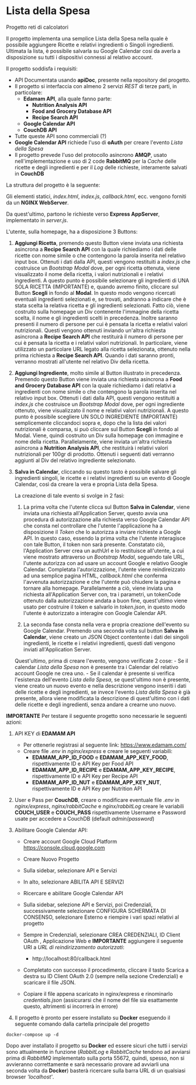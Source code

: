 # Lista della Spesa
Progetto reti di calcolatori

Il progetto implementa una semplice Lista della Spesa nella quale è possibile aggiungere Ricette e relativi ingredienti o Singoli ingredienti.
Ultimata la lista, è possibile salvarla su Google Calendar cosi da averla a disposizione su tutti i dispositivi connessi al relativo account.

Il progetto soddisfa i requisiti:
- API Documentata usando **apiDoc**, presente nella repository del progetto.
- Il progetto si interfaccia con almeno 2 servizi *REST* di terze parti, in particolare:
    - **Edamam API**, alla quale fanno parte:
        - **Nutrition Analysis API**
        - **Food and Grocery Database API**
        - **Recipe Search API**
    - **Google Calendar API**
    - **CouchDB API**
- Tutte queste API sono commerciali (?)
- **Google Calendar API** richiede l'uso di **oAuth** per creare l'evento *Lista della Spesa*
- Il progetto prevede l'uso del protocollo asincrono **AMQP**, usato nell'implementazione e uso di 2 code **RabbitMQ** per la *Cache* delle ricette e degli ingredienti e per il *Log* delle richieste, interamente salvati in **CouchDB**

La struttura del progetto è la seguente:

Gli elementi statici, *index.html*, *index.js*, *callback.html*, ecc. vengono forniti da un **NGINX WebServer**.

Da quest'ultimo, partono le richieste verso **Express AppServer**, implementato in *server.js*.

L'utente, sulla homepage, ha a disposizione 3 Buttons:
1. **Aggiungi Ricetta**, premendo questo Button viene inviata una richiesta asincrona a **Recipe Search API** con la quale richiediamo i dati delle ricette con nome simile o che contengono la parola inserita nel relativo input box.
Ottenuti i dati dalla API, questi vengono restituiti a *index.js* che costruisce un *Bootstrap Modal* dove, per ogni ricetta ottenuta, viene visualizzato il nome della ricetta, i valori nutrizionali e i relativi ingredienti.
A questo punto è possibile selezionare gli ingredienti di UNA SOLA RICETTA (IMPORTANTE) e, quando avremo finito, cliccare sul Button **Scegli** in fondo al **Modal**.
In questo modo vengono ricercati eventuali ingredienti selezionati e, se trovati, andranno a indicare che è stata scelta la relativa ricetta e gli ingredienti selezionati.
Fatto ciò, viene costruito sulla homepage un Div contenente l'immagine della ricetta scelta, il nome e gli ingredienti scelti in precedenza.
Inoltre saranno presenti il numero di persone per cui è pensata la ricetta e relativi valori nutrizionali.
Questi vengono ottenuti inviando un'altra richiesta asincrona a **Recipe Search API** che restituirà il numero di persone per cui è pensata la ricetta e i relativi valori nutrizionali.
In particolare, viene utilizzato un particolare URL legato alla ricetta selezionata, ottenuto nella prima richiesta a **Recipe Search API**. Quando i dati saranno pronti, verranno mostrati all'utente nel relativo Div della ricetta.

2. **Aggiungi Ingrediente**, molto simile al Button illustrato in precedenza.
Premendo questo Button viene inviata una richiesta asincrona a **Food and Grocery Database API** con la quale richiediamo i dati relativi a ingredienti con nome simile o che contengono la parola inserita nel relativo input box.
Ottenuti i dati dalla API, questi vengono restituiti a *index.js* che costruisce un *Bootstrap Modal* dove, per ogni ingrediente ottenuto, viene visualizzato il nome e relativi valori nutrizionali.
A questo punto è possibile scegliere UN SOLO INGREDIENTE (IMPORTANTE) semplicemente cliccandoci sopra e, dopo che la lista dei valori nutrizionali è comparsa, si può cliccare sul Button **Scegli** in fondo al Modal.
Viene, quindi costruito un Div sulla homepage con immagine e nome della ricetta.
Parallelamente, viene inviata un'altra richiesta asincrona a **Nutrition Analysis API**, che restituirà i relativi valori nutrizionali per 100gr di prodotto. Ottenuti i seguenti dati verranno aggiunti al Div del relativo ingrediente selezionato.

3. **Salva in Calendar**, cliccando su questo tasto è possibile salvare gli ingredienti singoli, le ricette e i relativi ingredienti su un evento di Google Calendar, così da creare la vera e propria Lista della Spesa.

    La creazione di tale evento si svolge in 2 fasi:
    1. La prima volta che l'utente clicca sul Button **Salva in Calendar**, viene inviata una richiesta all'Application Server, questo avvia una procedura di autorizzazione alla richiesta verso Google Calendar API che consta nel controllare che l'utente l'applicazione ha a disposizione il *Token* che lo autorizza a inviare richieste a Google API.
    In questo caso, essendo la prima volta che l'utente interagisce con tale Button, il token non sarà presente.
    Constatato ciò, l'Application Server crea un authUrl e lo restituisce all'utente, a cui viene mostrato attraverso un *Bootstrap Modal*, seguendo tale URL, l'utente autorizza con ad usare un account Google e relativo Google Calendar.
    Completata l'autorizzazione, l'utente viene reindireizzato ad una semplice pagina HTML, *callback.html* che conferma l'avvenuta autorizzazione e che l'utente può chiudere la pagina e tornare alla homepage.
    Parallelamente a ciò, viene inviata una richiesta all'Application Server con, tra i parametri, un tokenCode ottenuto dalla autorizzazione andata a buon fine, quest'ultimo viene usato per costruire il token e salvarlo in *token.json*, in questo modo l'utente è autorizzato a interagire con Google Calendar API.

    2. La seconda fase consta nella vera e propria creazione dell'evento su Google Calendar.
    Premendo una seconda volta sul button **Salva in Calendar**, viene creato un JSON Object contentente i dati dei singoli ingredienti, le ricette e i relativi ingredienti, questi dati vengono inviati all'Application Server.

    Quest'ultimo, prima di creare l'evento, vengono verificate 2 cose:
        - Se il calendar *Lista della Spesa* non è presente tra i Calendar del relativo account Google ne crea uno.
        - Se il calendar è presente si verifica l'esistenza dell'evento *Lista della Spesa*, se quest'ultimo non è presente, viene creato un nuovo evento e nella descrizione vengono inseriti i dati delle ricette e degli ingredienti, se invece l'evento *Lista della Spesa* è già presente, allora viene modificata la descrizione di quest'ultimo con i dati delle ricette e degli ingredienti, senza andare a crearne uno nuovo.

**IMPORTANTE**
Per testare il seguente progetto sono necessarie le seguenti azioni: 
1. API KEY di **EDAMAM API**
    - Per ottenerle registrasi al seguente link: https://www.edamam.com/
    - Creare file *.env* in *nginx/express* e creare le seguenti variabili:
        - **EDAMAM_APP_ID_FOOD** e **EDAMAM_APP_KEY_FOOD**, rispettivamente ID e API Key per Food API
        - **EDAMAM_APP_ID_RECIPE** e **EDAMAM_APP_KEY_RECIPE**, rispettivamente ID e API Key per Recipe API
        - **EDAMAM_APP_ID_NUT** e **EDAMAM_APP_KEY_NUT**, rispettivamente ID e API Key per Nutrition API

2. User e Pass per **CouchDB**, creare o modificare eventuale file *.env* in *nginx/express*, *nginx/rabbitCache* e *nginx/rabbitLog* creare le variabili **COUCH_USER** e **COUCH_PASS** rispettivamente Username e Password usate per accedere a CouchDB (default *admin*/*password*)

3. Abilitare Google Calendar API:
    - Creare account Google Cloud Platform https://console.cloud.google.com
    - Creare Nuovo Progetto
    - Sulla sidebar, selezionare API e Servizi
    - In alto, selezionare ABILITA API E SERVIZI
    - Ricercare e abilitare Google Calendar API
    - Sulla sidebar, selezione API e Servizi, poi Credenziali, successivamente selezionare CONFIGURA SCHERMATA DI CONSENSO, selezionare Esterno e riempire i vari spazi relativi al progetto
    - Sempre in Credenziali, selezionare CREA CREDENZIALI, ID Client OAuth , Applicazione Web e **IMPORTANTE** aggiungere il seguente URI a *URL di reindirizzamento autorizzati*:
        - http://localhost:80/callback.html

    - Completato con successo il procedimento, cliccare il tasto Scarica a destra su ID Client OAuth 2.0 (sempre nella sezione Credenziali) e scaricare il file JSON.
    - Copiare il file appena scaricato in nginx/express e rinominarlo *credentials.json* (assicurarsi che il nome del file sia esattamente questo, altrimenti si incorrerà in errore)

4. Il progetto è pronto per essere installato su **Docker** eseguendo il seguente comando dalla cartella principale del progetto
```Docker
docker-compose up -d
```

Dopo aver installato il progetto su **Docker** ed essere sicuri che tutti i servizi sono attualmente in funzione (*RabbitLog* e *RabbitCache* tendono ad avviarsi prima di *RabbitMQ* implementato sulla porta 55672, quindi, spesso, non si avvieranno correttamente e sarà necessario provare ad avviarli una seconda volta da **Docker**) basterà ricercare sulla barra URL di un qualsiasi browser *'localhost'*.